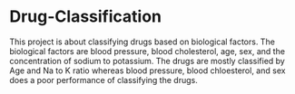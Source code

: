 # Drug-Classification
This project is about classifying drugs based on biological factors. The biological factors are blood pressure, blood cholesterol, age, sex, and the concentration of sodium to potassium. 
The drugs are mostly classified by Age and Na to K ratio whereas blood pressure, blood chloesterol, and sex does a poor performance of classifying the drugs. 
